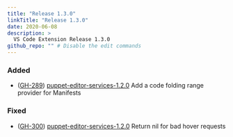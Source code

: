 ```yaml
---
title: "Release 1.3.0"
linkTitle: "Release 1.3.0"
date: 2020-06-08
description: >
  VS Code Extension Release 1.3.0
github_repo: "" # Disable the edit commands
---
```


### Added

- ([GH-289](https://github.com/puppetlabs/puppet-editor-services/issues/306)) [puppet-editor-services-1.2.0](https://github.com/puppetlabs/puppet-editor-services/releases/tag/1.2.0) Add a code folding range provider for Manifests

### Fixed

- ([GH-300](https://github.com/puppetlabs/puppet-editor-services/issues/300)) [puppet-editor-services-1.2.0](https://github.com/puppetlabs/puppet-editor-services/releases/tag/1.2.0) Return nil for bad hover requests
